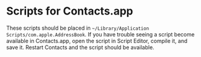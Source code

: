 # Scripts for Contacts.app

These scripts should be placed in `~/Library/Application Scripts/com.apple.AddressBook`. If you have trouble seeing a script become available in Contacts.app, open the script in Script Editor, compile it, and save it. Restart Contacts and the script should be available.